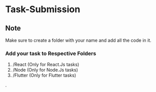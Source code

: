 # Task-Submission

## Note

Make sure to create a folder with your name and add all the code in it.

### Add your task to Respective Folders
1. /React (Only for React.Js tasks)
2. /Node (Only for Node.Js tasks)
3. /Flutter (Only for Flutter tasks)

.
